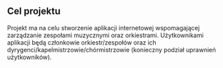 ## Cel projektu
Projekt ma na celu stworzenie aplikacji internetowej wspomagającej zarządzanie zespołami muzycznymi oraz orkiestrami. Użytkownikami aplikacji będą członkowie orkiestr/zespołów oraz ich dyrygenci/kapelmistrzowie/chórmistrzowie (konieczny podział uprawnień użytkowników).